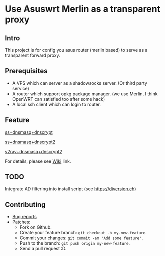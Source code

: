 # Use Asuswrt Merlin as a transparent proxy

## Intro

This project is for config you asus router (merlin based) to serve as a transparent forward proxy.

## Prerequisites

- A VPS which can server as a shadowsocks server. (Or third party service)
- A router which support opkg package manager. (we use Merlin, I think OpenWRT can satisfied too after some hack)
- A local ssh client which can login to router.

## Feature

[ss+dnsmasq+dnscrypt](https://github.com/zw963/asuswrt-merlin-transparent-proxy/blob/master/ss%2Bdnsmasq%2Bdnscrypt)

[ss+dnsmasq+dnscrypt2](https://github.com/zw963/asuswrt-merlin-transparent-proxy/blob/master/ss%2Bdnsmasq%2Bdnscrypt2)

[v2ray+dnsmasq+dnscrypt2](https://github.com/zw963/asuswrt-merlin-transparent-proxy/blob/master/v2ray%2Bdnsmasq%2Bdnscrypt2)

For details, please see [Wiki](https://github.com/zw963/asuswrt-merlin-transparent-proxy/wiki) link.

## TODO

Integrate AD filtering into install script (see https://diversion.ch)

## Contributing

  * [Bug reports](https://github.com/zw963/asuswrt-merlin-transparent-proxy/issues)
  * Patches:
    * Fork on Github.
    * Create your feature branch: `git checkout -b my-new-feature`.
    * Commit your changes: `git commit -am 'Add some feature'`.
    * Push to the branch: `git push origin my-new-feature`.
    * Send a pull request :D.
